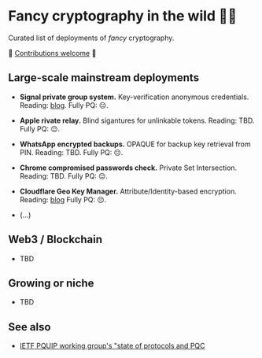 # Fancy cryptography in the wild 🍷🎩

Curated list of deployments of *fancy* cryptography.

💫  [Contributions welcome](https://github.com/fancy-cryptography/fancy-cryptography/edit/main/README.md) 🌟

## Large-scale mainstream deployments

* **Signal private group system.**
  Key-verification anonymous credentials.
  Reading: [blog](https://signal.org/blog/signal-private-group-system/).
  Fully PQ: 😔.

* **Apple rivate relay.**
  Blind sigantures for unlinkable tokens.
  Reading: TBD.
  Fully PQ: 😔.

* **WhatsApp encrypted backups.**
  OPAQUE for backup key retrieval from PIN.
  Reading: TBD.
  Fully PQ: 😔.

* **Chrome compromised passwords check.**
  Private Set Intersection.
  Reading: TBD.
  Fully PQ: 😔.

* **Cloudflare Geo Key Manager.**
  Attribute/Identity-based encryption.
  Reading: [blog](https://blog.cloudflare.com/inside-geo-key-manager-v2/)
  Fully PQ: 😔.
  
* (...)

## Web3 / Blockchain

* TBD
  
## Growing or niche

* TBD


## See also

* [IETF PQUIP working group's "state of protocols and PQC](https://github.com/ietf-wg-pquip/state-of-protocols-and-pqc)
